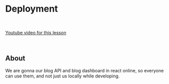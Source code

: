 
# Deployment

<br/>

[Youtube video for this lesson](https://youtu.be/b9j9YdhkONc)

<br/>

## About

We are gonna our blog API and blog dashboard in react online, so everyone can use them, and not just us locally while developing.
